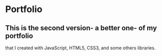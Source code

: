 # Portfolio

## This is the second version- a better one- of my portfolio

that I created with JavaScript, HTML5, CSS3, and
some others libraries.
